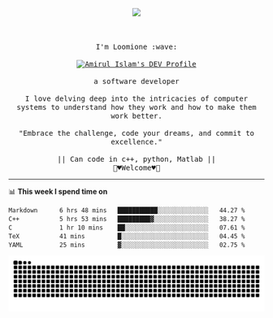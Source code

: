 <p align="center"><img src="https://i.imgur.com/A6bWGFl.gif"/></p>

<p align="center">
  <br />
  <br />
  <samp>
    I'm Loomione :wave:
    <br />
    <br />
    <a href="https://dev.to/iamirulofficial">
  <img src="https://d2fltix0v2e0sb.cloudfront.net/dev-badge.svg" alt="Amirul Islam's DEV Profile" height="30" width="30">
</a>
    <br />
    <br />
    a software developer
    <br />
    <br />
    I love delving deep into the intricacies of computer systems to understand how they work and how to make them work better.
    <br />
    <br />
    "Embrace the challenge, code your dreams, and commit to excellence."
    <br>
                  <br> || Can code in c++, python, Matlab || <br>
                             🌼♥️Welcome♥️🥰
  </samp>
</p> 

-------

📊 **This week I spend time on**
<!--START_SECTION:waka-->

```txt
Markdown      6 hrs 48 mins   ███████████░░░░░░░░░░░░░░   44.27 %
C++           5 hrs 53 mins   █████████▓░░░░░░░░░░░░░░░   38.27 %
C             1 hr 10 mins    ██░░░░░░░░░░░░░░░░░░░░░░░   07.61 %
TeX           41 mins         █░░░░░░░░░░░░░░░░░░░░░░░░   04.45 %
YAML          25 mins         ▓░░░░░░░░░░░░░░░░░░░░░░░░   02.75 %
```

<!--END_SECTION:waka-->

<picture>
  <source media="(prefers-color-scheme: dark)" srcset="https://raw.githubusercontent.com/Loomione/Loomione/output/github-contribution-grid-snake-dark.svg">
  <source media="(prefers-color-scheme: light)" srcset="https://raw.githubusercontent.com/Loomione/Loomione/output/github-contribution-grid-snake.svg">
  <img alt="github contribution grid snake animation" src="https://raw.githubusercontent.com/Loomione/Loomione/output/github-contribution-grid-snake.svg">
</picture>

<!--
**Loomione/Loomione** is a ✨ _special_ ✨ repository because its `README.md` (this file) appears on your GitHub profile.

Here are some ideas to get you started:

- 🔭 I’m currently working on ...
- 🌱 I’m currently learning ...
- 👯 I’m looking to collaborate on ...
- 🤔 I’m looking for help with ...
- 💬 Ask me about ...
- 📫 How to reach me: ...
- 😄 Pronouns: ...
- ⚡ Fun fact: ...
-->

